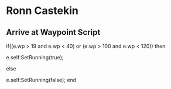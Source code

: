 # Ronn Castekin


## Arrive at Waypoint Script

if((e.wp > 19 and e.wp < 40) or (e.wp > 100 and e.wp < 120)) then


e.self:SetRunning(true);

else


e.self:SetRunning(false);
end
